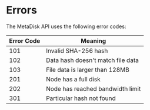 # Errors

<aside class="notice">The MetaDisk API uses the following error codes:</aside>



Error Code | Meaning
---------- | -------
101 | Invalid SHA-256 hash
102 | Data hash doesn't match file data
103 | File data is larger than 128MB
201 | Node has a full disk
202 | Node has reached bandwidth limit
301 | Particular hash not found